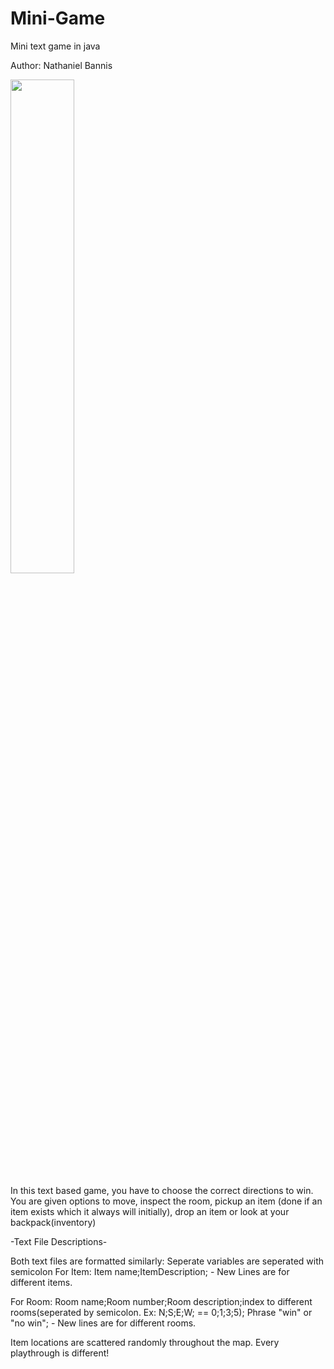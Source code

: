 # Mini-Game
Mini text game in java

Author: Nathaniel Bannis

<img src="https://user-images.githubusercontent.com/20198161/84615683-a6cd7980-ae97-11ea-8904-079547109333.jpg" width="45%"></img> 


In this text based game, you have to choose the correct directions to win. You are given options to move, inspect the room, pickup an item (done if an item exists which it always will initially), drop an item or look at your backpack(inventory)

-Text File Descriptions-


Both text files are formatted similarly: Seperate variables are seperated with semicolon
For Item: Item name;ItemDescription; - New Lines are for different items.


For Room: Room name;Room number;Room description;index to different rooms(seperated by semicolon. Ex: N;S;E;W; == 0;1;3;5); Phrase "win" or "no win"; - New lines are for different rooms.


Item locations are scattered randomly throughout the map. Every playthrough is different!

